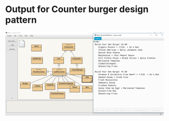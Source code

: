 # Output for Counter burger design pattern

![alt text](https://github.com/prachichouksey/cmpe202/blob/master/lab7/output/BlueJ_Output.PNG)
